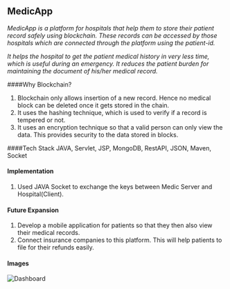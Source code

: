 ## MedicApp
_MedicApp is a platform for hospitals that help them to store their patient 
record safely using blockchain. These records can be accessed by those 
hospitals which are connected through the platform using the patient-id._

_It helps the hospital to get the patient medical history in very less time, which is 
useful during an emergency. It reduces the patient burden for maintaining the document of 
his/her medical record._ 

####Why Blockchain?
1. Blockchain only allows insertion of a new record. Hence no medical block can 
   be deleted once it gets stored in the chain.
2. It uses the hashing technique, which is used to verify if a record is 
   tempered or not.
3. It uses an encryption technique so that a valid person can only view the data. 
   This provides security to the data stored in blocks.
   
####Tech Stack
JAVA, Servlet, JSP, MongoDB, RestAPI, JSON, Maven, Socket

#### Implementation
 1. Used JAVA Socket to exchange the keys between Medic Server and Hospital(Client).
    
#### Future Expansion    

1. Develop a mobile application for patients so that they then also view their
   medical records.
2. Connect insurance companies to this platform. This will help patients to file 
   for their refunds easily.
   
#### Images
![Dashboard](static/dashboard.png)
